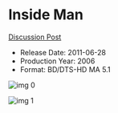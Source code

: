 # Inside Man

[Discussion Post](https://www.avsforum.com/threads/bass-eq-for-filtered-movies.2995212/post-58154412)

* Release Date: 2011-06-28
* Production Year: 2006
* Format: BD/DTS-HD MA 5.1

![img 0](https://i.imgur.com/sW73OUl.jpg)

![img 1](https://i.imgur.com/ZAndulz.jpg)

